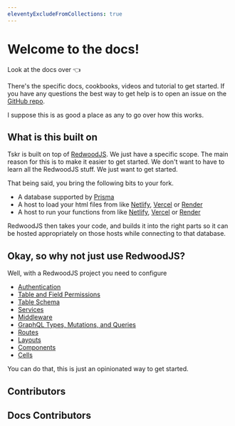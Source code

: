 ```yaml
---
eleventyExcludeFromCollections: true
---
```

# Welcome to the docs!
Look at the docs over 👈 

There's the specific docs, cookbooks, videos and tutorial to get started.  If you have any questions the best way to get help is to open an issue on the [GitHub repo](https://github.com/tskrio/Tskr).

I suppose this is as good a place as any to go over how this works.

## What is this built on

Tskr is built on top of [RedwoodJS](https://redwoodjs.com).  We just have a specific scope.  The main reason for this is to make it easier to get started.  We don't want to have to learn all the RedwoodJS stuff.  We just want to get started.  

That being said, you bring the following bits to your fork.
 - A database supported by [Prisma](https://www.prisma.io/)
 - A host to load your html files from like [Netlify](https://www.netlify.com/), [Vercel](https://vercel.com/) or [Render](https://render.com/)
 - A host to run your functions from like [Netlify](https://www.netlify.com/), [Vercel](https://vercel.com/) or [Render](https://render.com/)

RedwoodJS then takes your code, and builds it into the right parts so it can be hosted appropriately on those hosts while connecting to that database.

## Okay, so why not just use RedwoodJS?

Well, with a RedwoodJS project you need to configure 
- [Authentication](/docs/api/auth)
- [Table and Field Permissions](/docs/api/permissions)
- [Table Schema](/docs/api/schema)
- [Services](/docs/api/services)
- [Middleware](/docs/api/rules)
- [GraphQL Types, Mutations, and Queries](/docs/api/graphql)
- [Routes](/docs/web/routes)
- [Layouts](/docs/web/layouts)
- [Components](/docs/web/components)
- [Cells](/docs/web/cells)


You can do that, this is just an opinionated way to get started.

## Contributors

<div class="flex flex-wrap -mb-4">

</div>


## Docs Contributors
<div class="flex flex-wrap -mb-4">

</div>

